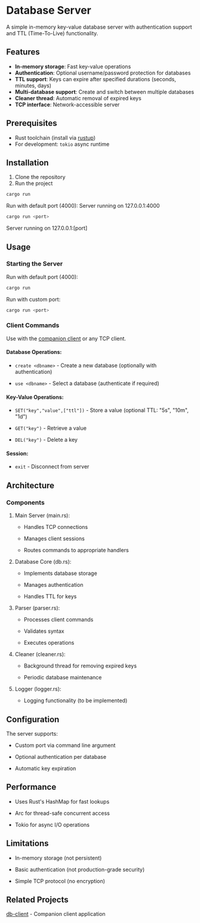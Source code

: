 # Database Server

A simple in-memory key-value database server with authentication support and TTL (Time-To-Live) functionality.

## Features

- **In-memory storage**: Fast key-value operations
- **Authentication**: Optional username/password protection for databases
- **TTL support**: Keys can expire after specified durations (seconds, minutes, days)
- **Multi-database support**: Create and switch between multiple databases
- **Cleaner thread**: Automatic removal of expired keys
- **TCP interface**: Network-accessible server

## Prerequisites

- Rust toolchain (install via [rustup](https://rustup.rs/))
- For development: `tokio` async runtime

## Installation

1. Clone the repository
2. Run the project

```bash
cargo run
```
Run with default port (4000):
Server running on 127.0.0.1:4000
```bash
cargo run <port>
```
Server running on 127.0.0.1:[port]


## Usage
### Starting the Server
Run with default port (4000):
```bash
cargo run
```
Run with custom port:
```bash
cargo run <port>
```

### Client Commands
Use with the [companion client](https://github.com/02YashRajput/db-cli) or any TCP client.

#### Database Operations:
+ `create <dbname>` - Create a new database (optionally with authentication)

+ `use <dbname>` - Select a database (authenticate if required)


#### Key-Value Operations:
+ `SET("key","value",["ttl"])` - Store a value (optional TTL: "5s", "10m", "1d")

+ `GET("key")` - Retrieve a value

+ `DEL("key")` - Delete a key

#### Session:
+ `exit` - Disconnect from server

## Architecture
### Components
1. Main Server (main.rs):

    + Handles TCP connections

    + Manages client sessions

    + Routes commands to appropriate handlers

2. Database Core (db.rs):

    + Implements database storage

    + Manages authentication

    + Handles TTL for keys

3. Parser (parser.rs):

    + Processes client commands

    + Validates syntax

    + Executes operations

4. Cleaner (cleaner.rs):

    + Background thread for removing expired keys

    + Periodic database maintenance

5. Logger (logger.rs):

    + Logging functionality (to be implemented)

## Configuration
The server supports:

+ Custom port via command line argument

+ Optional authentication per database

+ Automatic key expiration

## Performance
+ Uses Rust's HashMap for fast lookups

+ Arc<Mutex> for thread-safe concurrent access

+ Tokio for async I/O operations

## Limitations
+ In-memory storage (not persistent)

+ Basic authentication (not production-grade security)

+ Simple TCP protocol (no encryption)

## Related Projects
[db-client](https://github.com/02YashRajput/db-cli)  - Companion client application